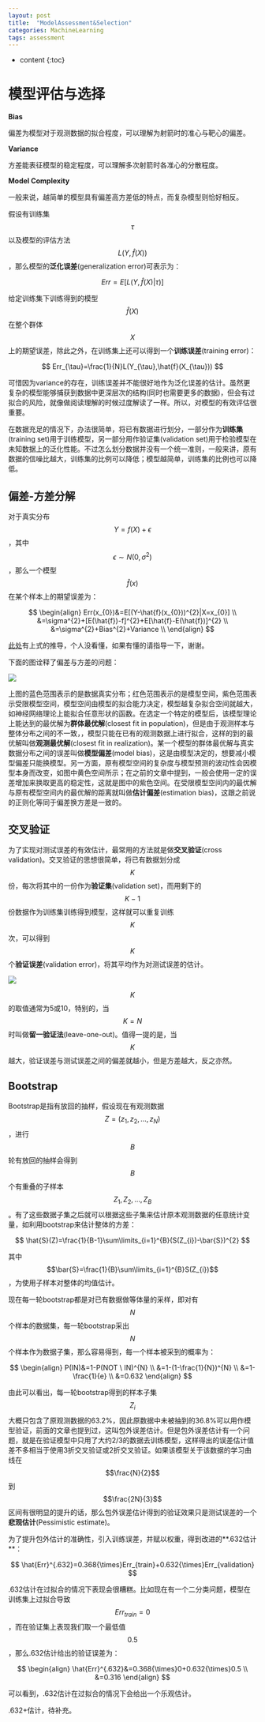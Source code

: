 ```yaml
---
layout: post
title:  "ModelAssessment&Selection"
categories: MachineLearning
tags: assessment
---
```


* content
{:toc}

# 模型评估与选择



**Bias**

偏差为模型对于观测数据的拟合程度，可以理解为射箭时的准心与靶心的偏差。

**Variance**

方差能表征模型的稳定程度，可以理解多次射箭时各准心的分散程度。

**Model Complexity**

一般来说，越简单的模型具有偏差高方差低的特点，而复杂模型则恰好相反。



假设有训练集$$\tau$$以及模型的评估方法$$L(Y,\hat{f}(X))$$，那么模型的**泛化误差**(generalization error)可表示为：

$$
Err=E[L(Y,\hat{f}(X)|\tau)]
$$

给定训练集下训练得到的模型$$\hat{f}(X)$$在整个群体$$X$$上的期望误差，除此之外，在训练集上还可以得到一个**训练误差**(training error)：

$$
Err_{\tau}=\frac{1}{N}L(Y_{\tau},\hat{f}(X_{\tau}))
$$

可惜因为variance的存在，训练误差并不能很好地作为泛化误差的估计。虽然更复杂的模型能够捕获到数据中更深层次的结构(同时也需要更多的数据)，但会有过拟合的风险，就像做阅读理解的时候过度解读了一样。所以，对模型的有效评估很重要。

在数据充足的情况下，办法很简单，将已有数据进行划分，一部分作为**训练集**(training set)用于训练模型，另一部分用作验证集(validation set)用于检验模型在未知数据上的泛化性能。不过怎么划分数据并没有一个统一准则，一般来讲，原有数据的信噪比越大，训练集的比例可以降低；模型越简单，训练集的比例也可以降低。



## 偏差-方差分解

对于真实分布$$Y=f(X)+\epsilon$$，其中$$\epsilon\sim N(0,\sigma^{2})$$，那么一个模型$$\hat{f}(x)$$在某个样本上的期望误差为：

$$
\begin{align}
Err(x_{0})&=E[(Y-\hat{f}(x_{0}))^{2}|X=x_{0}] \\
&=\sigma^{2}+[E(\hat{f})-f]^{2}+E[\hat{f}-E(\hat{f})]^{2} \\
&=\sigma^{2}+Bias^{2}+Variance \\
\end{align}
$$

[此处](https://esl.hohoweiya.xyz/07-Model-Assessment-and-Selection/7.3-The-Bias-Variance-Decomposition/index.html)有上式的推导，个人没看懂，如果有懂的请指导一下，谢谢。

下面的图诠释了偏差与方差的问题：

![](/img/2018-12-12_10-26-06.png)

上图的蓝色范围表示的是数据真实分布；红色范围表示的是模型空间，紫色范围表示受限模型空间，模型空间由模型的拟合能力决定，模型越复杂拟合空间就越大，如神经网络理论上能拟合任意形状的函数。在选定一个特定的模型后，该模型理论上能达到的最优解为**群体最优解**(closest fit in population)，但是由于观测样本与整体分布之间的不一致，，模型只能在已有的观测数据上进行拟合，这样的到的最优解叫做**观测最优解**(closest fit in realization)。某一个模型的群体最优解与真实数据分布之间的误差叫做**模型偏差**(model bias)，这是由模型决定的，想要减小模型偏差只能换模型。另一方面，原有模型空间的复杂度与模型预测的波动性会因模型本身而改变，如图中黄色空间所示；在之前的文章中提到，一般会使用一定的误差增加来换取更高的稳定性，这就是图中的紫色空间。在受限模型空间内的最优解与原有模型空间内的最优解的距离就叫做**估计偏差**(estimation bias)，这跟之前说的正则化等同于偏差换方差是一致的。



## 交叉验证

为了实现对测试误差的有效估计，最常用的方法就是做**交叉验证**(cross validation)。交叉验证的思想很简单，将已有数据划分成$$K$$份，每次将其中的一份作为**验证集**(validation set)，而用剩下的$$K-1$$份数据作为训练集训练得到模型，这样就可以重复训练$$K$$次，可以得到$$K$$个**验证误差**(validation error)，将其平均作为对测试误差的估计。

![](/img/CV.jpg)

$$K$$的取值通常为5或10，特别的，当$$K=N$$时叫做**留一验证法**(leave-one-out)。值得一提的是，当$$K$$越大，验证误差与测试误差之间的偏差就越小，但是方差越大，反之亦然。



## Bootstrap

Bootstrap是指有放回的抽样，假设现在有观测数据$$Z=(z_{1},z_{2},...,z_{N})$$，进行$$B$$轮有放回的抽样会得到$$B$$个有重叠的子样本$$Z_{1},Z_{2},...,Z_{B}$$。有了这些数据子集之后就可以根据这些子集来估计原本观测数据的任意统计变量，如利用bootstrap来估计整体的方差：

$$
\hat{S}(Z)=\frac{1}{B-1}\sum\limits_{i=1}^{B}(S(Z_{i})-\bar{S})^{2}
$$

其中$$\bar{S}=\frac{1}{B}\sum\limits_{i=1}^{B}S(Z_{i})$$，为使用子样本对整体的均值估计。

现在每一轮bootstrap都是对已有数据做等体量的采样，即对有$$N$$个样本的数据集，每一轮bootstrap采出$$N$$个样本作为数据子集，那么容易得到，每一个样本被采到的概率为：

$$
\begin{align}
P(IN)&=1-P(NOT \ IN)^{N} \\
&=1-(1-\frac{1}{N})^{N} \\
&=1-\frac{1}{e} \\
&=0.632
\end{align}
$$

由此可以看出，每一轮bootstrap得到的样本子集$$Z_{i}$$大概只包含了原观测数据的63.2%，因此原数据中未被抽到的36.8%可以用作模型验证，前面的文章也提到过，这叫包外误差估计。但是包外误差估计有一个问题，就是在验证模型中只用了大约2/3的数据去训练模型，这样得出的误差估计值差不多相当于使用3折交叉验证或2折交叉验证。如果该模型关于该数据的学习曲线在$$\frac{N}{2}$$到$$\frac{2N}{3}$$区间有很明显的提升的话，那么包外误差估计得到的验证效果只是测试误差的一个**悲观估计**(Pessimistic estimate)。

为了提升包外估计的准确性，引入训练误差，并赋以权重，得到改进的**.632估计**：

$$
\hat{Err}^{.632}=0.368{\times}Err_{train}+0.632{\times}Err_{validation}
$$

.632估计在过拟合的情况下表现会很糟糕。比如现在有一个二分类问题，模型在训练集上过拟合导致$$Err_{train}=0$$，而在验证集上表现我们取一个最低值$$0.5$$，那么.632估计给出的验证误差为：

$$
\begin{align}
\hat{Err}^{.632}&=0.368{\times}0+0.632{\times}0.5 \\
&=0.316
\end{align}
$$

可以看到，.632估计在过拟合的情况下会给出一个乐观估计。

.632+估计，待补充。